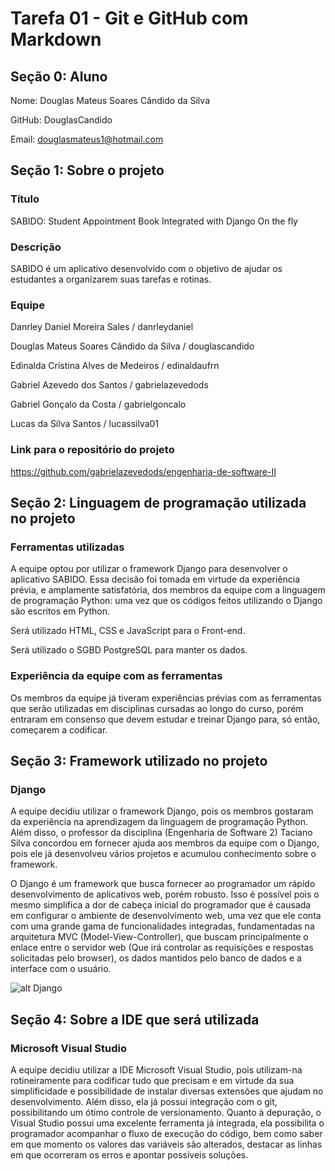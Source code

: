 # Tarefa 01 - Git e GitHub com Markdown

## Seção 0: Aluno

Nome: Douglas Mateus Soares Cândido da Silva

GitHub: DouglasCandido

Email: douglasmateus1@hotmail.com

## Seção 1: Sobre o projeto

### Título

SABIDO: Student Appointment Book Integrated with Django On the fly   

### Descrição

SABIDO é um aplicativo desenvolvido com o objetivo de ajudar os estudantes a organizarem suas tarefas e rotinas.

### Equipe

Danrley Daniel Moreira Sales / danrleydaniel

Douglas Mateus Soares Cândido da Silva / douglascandido

Edinalda Cristina Alves de Medeiros / edinaldaufrn

Gabriel Azevedo dos Santos / gabrielazevedods

Gabriel Gonçalo da Costa / gabrielgoncalo

Lucas da Silva Santos / lucassilva01

### Link para o repositório do projeto

https://github.com/gabrielazevedods/engenharia-de-software-II

## Seção 2: Linguagem de programação utilizada no projeto

### Ferramentas utilizadas

A equipe optou por utilizar o framework Django para desenvolver o aplicativo SABIDO. Essa decisão foi tomada em virtude da experiência prévia, e amplamente satisfatória, dos membros da equipe com a linguagem de programação Python: uma vez que os códigos feitos utilizando o Django são escritos em Python.

Será utilizado HTML, CSS e JavaScript para o Front-end.

Será utilizado o SGBD PostgreSQL para manter os dados.

### Experiência da equipe com as ferramentas

Os membros da equipe já tiveram experiências prévias com as ferramentas que serão utilizadas em disciplinas cursadas ao longo do curso, porém entraram em consenso que devem estudar e treinar Django para, só então, começarem a codificar.

## Seção 3: Framework utilizado no projeto

### Django

A equipe decidiu utilizar o framework Django, pois os membros gostaram da experiência na aprendizagem da linguagem de programação Python. Além disso, o professor da disciplina (Engenharia de Software 2) Taciano Silva concordou em fornecer ajuda aos membros da equipe com o Django, pois ele já desenvolveu vários projetos e acumulou conhecimento sobre o framework.

O Django é um framework que busca fornecer ao programador um rápido desenvolvimento de aplicativos web, porém robusto. Isso é possível pois o mesmo simplifica a dor de cabeça inicial do programador que é causada em configurar o ambiente de desenvolvimento web, uma vez que ele conta com uma grande gama de funcionalidades integradas, fundamentadas na arquitetura MVC (Model-View-Controller), que buscam principalmente o enlace entre o servidor web (Que irá controlar as requisições e respostas solicitadas pelo browser), os dados mantidos pelo banco de dados e a interface com o usuário.

![alt Django](https://www.researchgate.net/profile/John-Handley-2/publication/279198179/figure/fig2/AS:294420277678096@1447206672815/Main-components-of-the-full-stack-with-Django-framework-being-at-the-core.png)

## Seção 4: Sobre a IDE que será utilizada

### Microsoft Visual Studio

A equipe decidiu utilizar a IDE Microsoft Visual Studio, pois utilizam-na rotineiramente para codificar tudo que precisam e em virtude da sua simplificidade e possibilidade de instalar diversas extensões que ajudam no desenvolvimento. Além disso, ela já possui integração com o git, possibilitando um ótimo controle de versionamento. Quanto à depuração, o Visual Studio possui uma excelente ferramenta já integrada, ela possibilita o programador acompanhar o fluxo de execução do código, bem como saber em que momento os valores das variáveis são alterados, destacar as linhas em que ocorreram os erros e apontar possíveis soluções. 







